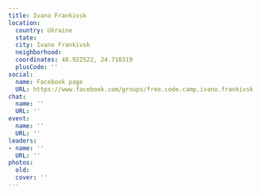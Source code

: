 ```yaml
---
title: Ivano Frankivsk
location:
  country: Ukraine
  state: 
  city: Ivano Frankivsk
  neighborhood: 
  coordinates: 48.922522, 24.710319
  plusCode: ''
social:
  name: Facebook page
  URL: https://www.facebook.com/groups/free.code.camp.ivano.frankivsk
chat:
  name: ''
  URL: ''
event:
  name: ''
  URL: ''
leaders:
- name: ''
  URL: ''
photos:
  old: 
  cover: ''
---
```

